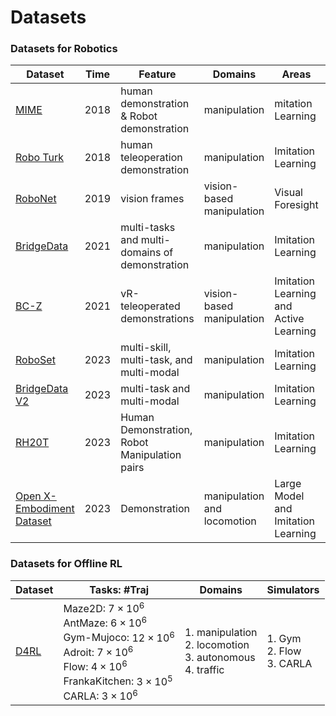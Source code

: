# Datasets

### Datasets for Robotics

| Dataset                                                      | Time | Feature                                        | Domains                     | Areas                                  | Conference |
| ------------------------------------------------------------ | ---- | ---------------------------------------------- | --------------------------- | -------------------------------------- | ---------- |
| [MIME](https://sites.google.com/view/mimedataset)            | 2018 | human demonstration & Robot demonstration      | manipulation                | mitation Learning                      | CoRL       |
| [Robo Turk](https://roboturk.stanford.edu/)                  | 2018 | human teleoperation demonstration              | manipulation                | Imitation Learning                     | CoRL       |
| [RoboNet](https://www.robonet.wiki/)                         | 2019 | vision frames                                  | vision-based manipulation   | Visual Foresight                       | CoRL       |
| [BridgeData](https://sites.google.com/view/bridgedata)       | 2021 | multi-tasks and multi-domains of demonstration | manipulation                | Imitation Learning                     | RSS        |
| [BC-Z](https://sites.google.com/view/bc-z/home)              | 2021 | vR-teleoperated demonstrations                 | vision-based manipulation   | Imitation Learning and Active Learning | CoRL       |
| [RoboSet](https://robopen.github.io/)                        | 2023 | multi-skill, multi-task, and multi-modal       | manipulation                | Imitation Learning                     | ICRA       |
| [BridgeData V2](https://rail-berkeley.github.io/bridgedata/) | 2023 | multi-task and multi-modal                     | manipulation                | Imitation Learning                     | CoRL       |
| [RH20T](https://rh20t.github.io/)                            | 2023 | Human Demonstration, Robot Manipulation pairs  | manipulation                | Imitation Learning                     | RSS        |
| [Open X-Embodiment Dataset](https://robotics-transformer-x.github.io/) | 2023 | Demonstration                                  | manipulation and locomotion | Large Model and Imitation Learning     |            |



### Datasets for Offline RL

| Dataset                                               | Tasks: #Traj                                                 | Domains                                                      | Simulators                              |
| ----------------------------------------------------- | ------------------------------------------------------------ | ------------------------------------------------------------ | --------------------------------------- |
| [D4RL](https://sites.google.com/view/d4rl-anonymous/) | Maze2D: $7\times 10^6$<br />AntMaze: $6\times 10^6$<br />Gym-Mujoco: $12\times 10^6$<br />Adroit: $7\times10^6$<br />Flow: $4\times 10^6$<br />FrankaKitchen: $3\times10^5$<br />CARLA: $3\times 10^6$ | 1.  manipulation<br />2. locomotion<br />3. autonomous<br />4.  traffic | 1. Gym<br />2. Flow<br />3. CARLA<br /> |

